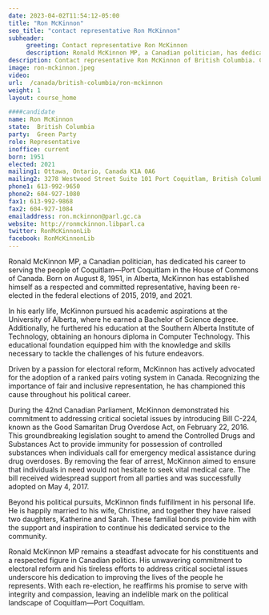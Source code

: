 ```yaml
---
date: 2023-04-02T11:54:12-05:00
title: "Ron McKinnon"
seo_title: "contact representative Ron McKinnon"
subheader:
     greeting: Contact representative Ron McKinnon
     description: Ronald McKinnon MP, a Canadian politician, has dedicated his career to serving the people of Coquitlam—Port Coquitlam in the House of Commons of Canada. Born on August 8, 1951, in Alberta, McKinnon has established himself as a respected and committed representative, having been re-elected in the federal elections of 2015, 2019, and 2021.
description: Contact representative Ron McKinnon of British Columbia. Contact information for Ron McKinnon includes email address, phone number, and mailing address.
image: ron-mckinnon.jpeg
video:
url:  /canada/british-columbia/ron-mckinnon
weight: 1
layout: course_home

####candidate
name: Ron McKinnon
state:	British Columbia
party:	Green Party
role: Representative
inoffice: current
born: 1951
elected: 2021
mailing1: Ottawa, Ontario, Canada K1A 0A6
mailing2: 3278 Westwood Street Suite 101 Port Coquitlam, British Columbia V3C 3L8
phone1: 613-992-9650
phone2: 604-927-1080
fax1: 613-992-9868
fax2: 604-927-1084
emailaddress: ron.mckinnon@parl.gc.ca
website: http://ronmckinnon.libparl.ca
twitter: RonMcKinnonLib
facebook: RonMcKinnonLib
---
```


Ronald McKinnon MP, a Canadian politician, has dedicated his career to serving the people of Coquitlam—Port Coquitlam in the House of Commons of Canada. Born on August 8, 1951, in Alberta, McKinnon has established himself as a respected and committed representative, having been re-elected in the federal elections of 2015, 2019, and 2021.

In his early life, McKinnon pursued his academic aspirations at the University of Alberta, where he earned a Bachelor of Science degree. Additionally, he furthered his education at the Southern Alberta Institute of Technology, obtaining an honours diploma in Computer Technology. This educational foundation equipped him with the knowledge and skills necessary to tackle the challenges of his future endeavors.

Driven by a passion for electoral reform, McKinnon has actively advocated for the adoption of a ranked pairs voting system in Canada. Recognizing the importance of fair and inclusive representation, he has championed this cause throughout his political career.

During the 42nd Canadian Parliament, McKinnon demonstrated his commitment to addressing critical societal issues by introducing Bill C-224, known as the Good Samaritan Drug Overdose Act, on February 22, 2016. This groundbreaking legislation sought to amend the Controlled Drugs and Substances Act to provide immunity for possession of controlled substances when individuals call for emergency medical assistance during drug overdoses. By removing the fear of arrest, McKinnon aimed to ensure that individuals in need would not hesitate to seek vital medical care. The bill received widespread support from all parties and was successfully adopted on May 4, 2017.

Beyond his political pursuits, McKinnon finds fulfillment in his personal life. He is happily married to his wife, Christine, and together they have raised two daughters, Katherine and Sarah. These familial bonds provide him with the support and inspiration to continue his dedicated service to the community.

Ronald McKinnon MP remains a steadfast advocate for his constituents and a respected figure in Canadian politics. His unwavering commitment to electoral reform and his tireless efforts to address critical societal issues underscore his dedication to improving the lives of the people he represents. With each re-election, he reaffirms his promise to serve with integrity and compassion, leaving an indelible mark on the political landscape of Coquitlam—Port Coquitlam.
